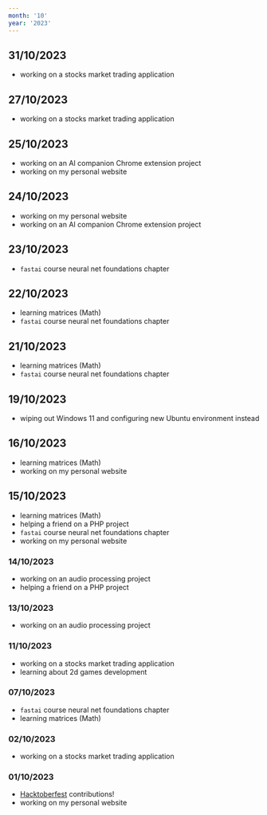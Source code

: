 ```yaml
---
month: '10'
year: '2023'
---
```


## 31/10/2023

- working on a stocks market trading application

## 27/10/2023

- working on a stocks market trading application

## 25/10/2023

- working on an AI companion Chrome extension project
- working on my personal website

## 24/10/2023

- working on my personal website
- working on an AI companion Chrome extension project

## 23/10/2023

- `fastai` course neural net foundations chapter

## 22/10/2023

- learning matrices (Math)
- `fastai` course neural net foundations chapter

## 21/10/2023

- learning matrices (Math)
- `fastai` course neural net foundations chapter

## 19/10/2023

- wiping out Windows 11 and configuring new Ubuntu environment instead

## 16/10/2023

- learning matrices (Math)
- working on my personal website

## 15/10/2023

- learning matrices (Math)
- helping a friend on a PHP project
- `fastai` course neural net foundations chapter
- working on my personal website

### 14/10/2023

- working on an audio processing project
- helping a friend on a PHP project

### 13/10/2023

- working on an audio processing project

### 11/10/2023

- working on a stocks market trading application
- learning about 2d games development

### 07/10/2023

- `fastai` course neural net foundations chapter
- learning matrices (Math)

### 02/10/2023

- working on a stocks market trading application

### 01/10/2023

- [Hacktoberfest](https://hacktoberfest.com) contributions!
- working on my personal website
